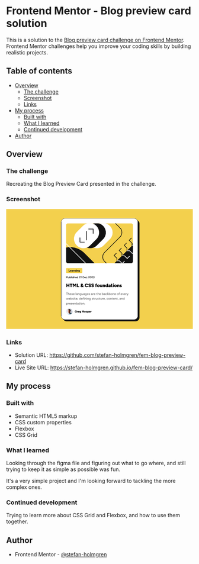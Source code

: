 # Frontend Mentor - Blog preview card solution

This is a solution to the [Blog preview card challenge on Frontend Mentor](https://www.frontendmentor.io/challenges/blog-preview-card-ckPaj01IcS). Frontend Mentor challenges help you improve your coding skills by building realistic projects.

## Table of contents

- [Overview](#overview)
  - [The challenge](#the-challenge)
  - [Screenshot](#screenshot)
  - [Links](#links)
- [My process](#my-process)
  - [Built with](#built-with)
  - [What I learned](#what-i-learned)
  - [Continued development](#continued-development)
- [Author](#author)

## Overview

### The challenge

Recreating the Blog Preview Card presented in the challenge.

### Screenshot

![](./screenshot.png)

### Links

- Solution URL: https://github.com/stefan-holmgren/fem-blog-preview-card
- Live Site URL: https://stefan-holmgren.github.io/fem-blog-preview-card/

## My process

### Built with

- Semantic HTML5 markup
- CSS custom properties
- Flexbox
- CSS Grid

### What I learned

Looking through the figma file and figuring out what to go where, and still trying to keep it as simple as possible was fun.

It's a very simple project and I'm looking forward to tackling the more complex ones.

### Continued development

Trying to learn more about CSS Grid and Flexbox, and how to use them together.

## Author

- Frontend Mentor - [@stefan-holmgren](https://www.frontendmentor.io/profile/stefan-holmgren)
